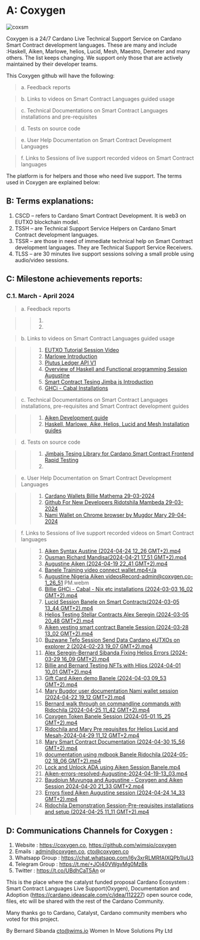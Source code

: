 # A: Coxygen
![coxsm](https://github.com/wimsio/coxygen/assets/44117539/1d66f9c5-8b1b-410f-bc30-121b1b43a33d)

Coxygen is a 24/7 Cardano Live Technical Support Service on Cardano Smart Contract development languages. These are many and include :Haskell, Aiken, Marlowe, helios, Lucid, Mesh, Maestro, Demeter and many others. The list keeps changing. We support only those that are actively maintained by their developer teams.

This Coxygen github will have the following:

> a. Feedback reports

> b. Links to videos on Smart Contract Languages guided usage

> c. Technical Documentations on Smart Contract Languages installations and pre-requisites

> d. Tests on source code

> e. User Help Documentation on Smart Contract Development Languages

> f. Links to Sessions of live support recorded videos on Smart Contract languages

The platform is for helpers and those who need live support. The terms used in Coxygen are explained below:

## B: Terms explanations:

1. CSCD – refers to Cardano Smart Contract Development. It is web3 on EUTXO blockchain model.
2. TSSH – are Technical Support Service Helpers on Cardano Smart Contract development languages.
3. TSSR – are those in need of immediate technical help on Smart Contract development languages. They are Technical Support Service Receivers.
4. TLSS – are 30 minutes live support sessions solving a small proble using audio/video sessions.

## C: Milestone achievements reports:

### C.1. March - April 2024

> a. Feedback reports

>> 1. <a href="https://coxygen.co/videos/Aiken-errors-resolved-Augustine-2024-04-19-13_03.mp4"></a>
>> 2. <a href="https://coxygen.co/videos/Ousman Richard Mandisa(2024-04-21 17_51 GMT+2).mp4"></a>

> b. Links to videos on Smart Contract Languages guided usage

>> 1. <a href="https://coxygen.co/videos/Buzwane Tefo Session Send Data Cardano eUTXOs on explorer 1 (2024-04-02 11_11 GMT+2).mp4">EUTXO Tutorial Session Video</a>
>> 2. <a href="https://coxygen.co/videos/Thomas Mabele Masibo Marlowe Introduction (2024-03-27 13_06 GMT+2).mp4">Marlowe Introduction</a>
>> 3. <a href="https://coxygen.co/videos/Augustine Session Plutus Core ledger api (2024-04-25 13_02 GMT+2).mp4">Plutus Ledger API V1 </a>
>> 4. <a href="https://coxygen.co/videos/Overview of Haskell and Functional programming Session Augustine (2024-04-25 14_36 GMT+2).mp4">Overview of Haskell and Functional programming Session Augustine </a>
>> 5. <a href="https://coxygen.co/videos/Annointed George-Boaz-Chisomaga-Rido-Priscilla-smart contract typescript testing using jimba js (2024-04-22 09_26 GMT+2).mp4 ">Smart Contract Tesing Jimba js Introduction</a>
>> 6. <a href="https://coxygen.co/videos/Billie GHCi - Cabal - Nix etc installations (2024-03-03 16_02 GMT+2).mp4">GHCi - Cabal Installations</a>

> c. Technical Documentations on Smart Contract Languages installations, pre-requisites and Smart Contract development guides

>> 1. <a href="https://coxygen.co/aiken/">Aiken Development guide</a>
>> 2. <a href="https://coxygen.co/installations/">Haskell, Marlowe, Aike, Helios, Lucid and Mesh Installation guides</a>

> d. Tests on source code

>> 1. <a href="#">Jimbajs Tesing Library for Cardano Smart Contract Frontend Rapid Testing</a>
>> 2. <a href="#"></a>

> e. User Help Documentation on Smart Contract Development Languages

>> 1. <a href="https://github.com/wimsio/coxygen/wiki/1.-Cardano-Wallets-Billie-Mathema-29%E2%80%9003%E2%80%902024">Cardano Wallets Billie Mathema 29-03-2024</a>
>> 2. <a href="https://coxygen.co/user-help/github/">Github For New Developers  Ridotshila Mambeda 29-03-2024</a>
>> 2. <a href="https://github.com/wimsio/coxygen/wiki/3.-Nami-Wallet-on-Chrome-browser-by-Mugdor-Mary-29%E2%80%9004%E2%80%902024">Nami Wallet on Chrome browser by Mugdor Mary 29-04-2024</a>

> f. Links to Sessions of live support recorded videos on Smart Contract languages

>> 1. <a href="https://coxygen.co/videos/Aiken-errors-resolved-Augustine-2024-04-19-13_03.mp4">Aiken Syntax Austine (2024-04-24 12_26 GMT+2).mp4</a>
>> 2. <a href="https://coxygen.co/videos/Ousman Richard Mandisa(2024-04-21 17_51 GMT+2).mp4">Ousman Richard Mandisa(2024-04-21 17_51 GMT+2).mp4</a>
>> 3. <a href="https://coxygen.co/videos/Augustine Aiken (2024-04-19 22_41 GMT+2).mp4">Augustine Aiken (2024-04-19 22_41 GMT+2).mp4</a>
>> 4. <a href="https://coxygen.co/videos/Banele Training video connect wallet.mp4">Banele Training video connect wallet.mp4</a
>> 5. <a href="https://coxygen.co/videos/Augustine Nigeria Aiken videosRecord-admin@coxygen.co-1_26_51 PM.webm">Augustine Nigeria Aiken videosRecord-admin@coxygen.co-1_26_51 PM.webm</a>
>> 6. <a href="https://coxygen.co/videos/Billie GHCi - Cabal - Nix etc installations (2024-03-03 16_02 GMT+2).mp4">Billie GHCi - Cabal - Nix etc installations (2024-03-03 16_02 GMT+2).mp4</a>
>> 7. <a href="https://coxygen.co/videos/Lucid Session Banele on Smart Contracts(2024-03-05 13_44 GMT+2).mp4">Lucid Session Banele on Smart Contracts(2024-03-05 13_44 GMT+2).mp4</a>
>> 8. <a href="https://coxygen.co/videos/Helios Testing Stellar Contracts Alex Seregin (2024-03-05 20_48 GMT+2).mp4">Helios Testing Stellar Contracts Alex Seregin (2024-03-05 20_48 GMT+2).mp4</a>
>> 9. <a href="https://coxygen.co/videos/Aiken vesting smart contract Banele Session (2024-03-28 13_02 GMT+2).mp4">Aiken vesting smart contract Banele Session (2024-03-28 13_02 GMT+2).mp4</a>
>> 10. <a href="https://coxygen.co/videos/Buzwane Tefo Session Send Data Cardano eUTXOs on explorer 2 (2024-02-23 19_07 GMT+2).mp4">Buzwane Tefo Session Send Data Cardano eUTXOs on explorer 2 (2024-02-23 19_07 GMT+2).mp4</a>
>> 11. <a href="https://coxygen.co/videos/Alex Seregin-Bernard Sibanda Fixing Helios Errors (2024-03-29 16_09 GMT+2).mp4">Alex Seregin-Bernard Sibanda Fixing Helios Errors (2024-03-29 16_09 GMT+2).mp4</a>
>> 12. <a href="https://coxygen.co/videos/Billie and Bernard Testing NFTs with Hlios (2024-04-01 10_01 GMT+2).mp4">Billie and Bernard Testing NFTs with Hlios (2024-04-01 10_01 GMT+2).mp4</a>
>> 13. <a href="https://coxygen.co/videos/Gift Card Aiken demo Banele (2024-04-03 09_53 GMT+2).mp4">Gift Card Aiken demo Banele (2024-04-03 09_53 GMT+2).mp4</a>
>> 14. <a href="https://coxygen.co/videos/Mary Bugdor user documentation Nami wallet session (2024-04-22 19_12 GMT+2).mp4">Mary Bugdor user documentation Nami wallet session (2024-04-22 19_12 GMT+2).mp4</a>
>> 15. <a href="https://coxygen.co/videos/Bernard walk through on commandline commands with Ridochila (2024-04-25 11_42 GMT+2).mp4">Bernard walk through on commandline commands with Ridochila (2024-04-25 11_42 GMT+2).mp4</a>
>> 16. <a href="https://coxygen.co/videos/Coxygen Token Banele Session  (2024-05-01 15_25 GMT+2).mp4">Coxygen Token Banele Session  (2024-05-01 15_25 GMT+2).mp4</a>
>> 17. <a href="https://coxygen.co/videos/Ridochila and Mary Pre requisites for Helios Lucid and Mesah-2024-04-29 11_12 GMT+2.mp4">Ridochila and Mary Pre requisites for Helios Lucid and Mesah-2024-04-29 11_12 GMT+2.mp4</a>
>> 18. <a href="https://coxygen.co/videos/Mary Smart Contract Documentation  (2024-04-30 15_56 GMT+2).mp4">Mary Smart Contract Documentation  (2024-04-30 15_56 GMT+2).mp4</a>
>> 19. <a href="https://coxygen.co/videos/documentation using mdbook Banele Ridochila (2024-05-02 18_06 GMT+2).mp4">documentation using mdbook Banele Ridochila (2024-05-02 18_06 GMT+2).mp4</a>
>> 20. <a href="https://coxygen.co/videos/Lock and Unlock ADA using Aiken Session Banele.mp4">Lock and Unlock ADA using Aiken Session Banele.mp4</a>
>> 21. <a href="https://coxygen.co/videos/Aiken-errors-resolved-Augustine-2024-04-19-13_03.mp4">Aiken-errors-resolved-Augustine-2024-04-19-13_03.mp4</a>
>> 22. <a href="https://coxygen.co/videos/Baudoiun Muvunga and Augustine - Coxygen and Aiken Session 2024-04-20 21_33 GMT+2.mp4">Baudoiun Muvunga and Augustine - Coxygen and Aiken Session 2024-04-20 21_33 GMT+2.mp4</a>
>> 23. <a href="https://coxygen.co/videos/Errors fixed Aiken Augustine session (2024-04-24 14_33 GMT+2).mp4">Errors fixed Aiken Augustine session (2024-04-24 14_33 GMT+2).mp4</a>
>> 24. <a href="https://coxygen.co/videos/Ridochila Demonstration Session-Pre-requisites installations and setup (2024-04-25 11_11 GMT+2).mp4">Ridochila Demonstration Session-Pre-requisites installations and setup (2024-04-25 11_11 GMT+2).mp4</a>

## D: Communications Channels for Coxygen : 

1. Website : https://coxygen.co, https://github.com/wimsio/coxygen
2. Emails : admin@coxygen.co, cto@coxygen.co
3. Whatsapp Group : https://chat.whatsapp.com/I6y3xrRLMRfAIXQPb1IuU3
5. Telegram Group : https://t.me/+JOi40VWgvMg0MzBk
6. Twitter : https://t.co/UBdhCaT5An or 

This is the place where the catalyst funded proposal Cardano Ecosystem : Smart Contract Languages Live Support(Oxygen), Documentation and Adoption (https://cardano.ideascale.com/c/idea/112227) open source code, files, etc will be shared with the rest of the Cardano Community.

Many thanks go to Cardano, Catalyst, Cardano community members who voted for this project.

By Bernard Sibanda cto@wims.io Women In Move Solutions Pty Ltd 
